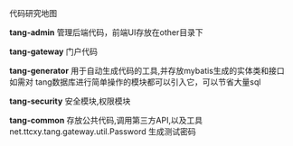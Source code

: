 代码研究地图

**tang-admin** 管理后端代码，前端UI存放在other目录下

**tang-gateway** 门户代码

**tang-generator** 用于自动生成代码的工具,并存放mybatis生成的实体类和接口 如需对 tang数据库进行简单操作的模块都可以引入它，可以节省大量sql

**tang-security** 安全模块,权限模块

**tang-common** 存放公共代码,调用第三方API,以及工具
    net.ttcxy.tang.gateway.util.Password 生成测试密码
